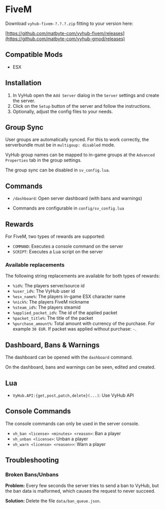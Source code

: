 # FiveM
Download `vyhub-fivem-?.?.?.zip` fitting to your version here:

[https://github.com/matbyte-com/vyhub-fivem/releases](https://github.com/matbyte-com/vyhub-gmod/releases)


## Compatible Mods

- ESX

## Installation

1. In VyHub open the `Add Server` dialog in the `Server` settings and create the server.
2. Click on the `Setup` button of the server and follow the instructions.
3. Optionally, adjust the config files to your needs.

## Group Sync
User groups are automatically synced. For this to work correctly, the serverbundle must be in `multigoup: disabled` mode.

VyHub group names can be mapped to in-game groups at the `Advanced Properties` tab in the group settings.

The group sync can be disabled in `sv_config.lua`.

## Commands

- `/dashboard`: Open server dashboard (with bans and warnings)

* Commands are configurable in `config/sv_config.lua`

## Rewards
For FiveM, two types of rewards are supported:

- `COMMAND`: Executes a console command on the server
- `SCRIPT`: Executes a Lua script on the server

### Available replacements
The following string replacements are available for both types of rewards:

- `%id%`: The players server/source id
- `%user_id%`: The VyHub user id
- `%esx_name%`: The players in-game ESX character name
- `%nick%`: The players FiveM nickname
- `%steam_id%`: The players steamid
- `%applied_packet_id%`: The id of the applied packet
- `%packet_title%`: The title of the packet
- `%purchase_amount%`: Total amount with currency of the purchase. For example `30 EUR`. If packet was applied without purchase: `-`.

## Dashboard, Bans & Warnings
The dashboard can be opened with the `dashboard` command.

On the dashboard, bans and warnings can be seen, edited and created.

## Lua

- `VyHub.API:{get,post,patch,delete}(...)`: Use VyHub API


## Console Commands

The console commands can only be used in the server console.

- `vh_ban <license> <minutes> <reason>`: Ban a player
- `vh_unban <license>`: Unban a player
- `vh_warn <license> <reason>>`: Warn a player


## Troubleshooting

### Broken Bans/Unbans

__Problem:__ Every few seconds the server tries to send a ban to VyHub, but the ban data is malformed, which causes the request to never succeed.

__Solution:__ Delete the file `data/ban_queue.json`.
